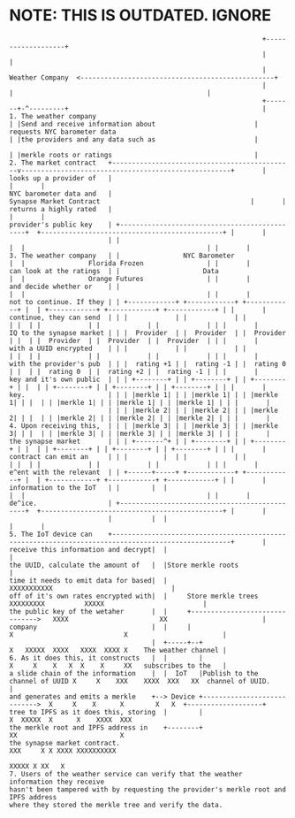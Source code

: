 # NOTE: THIS IS OUTDATED. IGNORE

                                                                    +-------------------+
                                                                    |                   |
                                                                    |  Weather Company  <-------------------------------------------------+
                                                                    |                   |                                                 |
                                                                    +-------+-^---------+                                                 |
    1. The weather company                                                  | |Send and receive information about                         |
    requests NYC barometer data                                             | |the providers and any data such as                         |
                                                                            | |merkle roots or ratings                                    |
    2. The market contract   +----------------------------------------------v-----------------------------------------------------+       |
    looks up a provider of   |                                                                                                    |       |
    NYC barometer data and   |                                       Synapse Market Contract                                      |       |
    returns a highly rated   |                                                                                                    |       |
    provider's public key    | +----------------------------------------------+  +----------------------------------------------+ |       |
                             | |                                              |  |                                              | |       |
    3. The weather company   | |                NYC Barometer                 |  |                Florida Frozen                | |       |
    can look at the ratings  | |                     Data                     |  |                Orange Futures                | |       |
    and decide whether or    | |                                              |  |                                              | |       |
    not to continue. If they | | +------------+ +------------+ +------------+ |  | +------------+ +------------+ +------------+ | |       |
    continue, they can send  | | |            | |            | |            | |  | |            | |            | |            | | |       |
    IQ to the synapse market | | |  Provider  | |  Provider  | |  Provider  | |  | |  Provider  | |  Provider  | |  Provider  | | |       |
    with a UUID encrypted    | | |            | |            | |            | |  | |            | |            | |            | | |       |
    with the provider's pub  | | |  rating +1 | |  rating -1 | |  rating 0  | |  | |  rating 0  | |  rating +2 | |  rating -1 | | |       |
    key and it's own public  | | | +--------+ | | +--------+ | | +--------+ | |  | | +--------+ | | +--------+ | | +--------+ | | |       |
    key.                     | | | |merkle 1| | | |merkle 1| | | |merkle 1| | |  | | |merkle 1| | | |merkle 1| | | |merkle 1| | | |       |
                             | | | |merkle 2| | | |merkle 2| | | |merkle 2| | |  | | |merkle 2| | | |merkle 2| | | |merkle 2| | | |       |
    4. Upon receiving this,  | | | |merkle 3| | | |merkle 3| | | |merkle 3| | |  | | |merkle 3| | | |merkle 3| | | |merkle 3| | | |       |
    the synapse market       | | | +-------^+ | | +--------+ | | +--------+ | |  | | +--------+ | | +--------+ | | +--------+ | | |       |
    contract can emit an     | | |         |  | |            | |            | |  | |            | |            | |            | | |       |
    e^ent with the relevant  | | +------+-----+ +------------+ +------------+ |  | +------------+ +------------+ +------------+ | |       |
    information to the IoT   | |        |  |                                  |  |                                              | |       |
    de^ice.                  | +----------------------------------------------+  +----------------------------------------------+ |       |
                             |          |  |                                                                                      |       |
    5. The IoT device can    +----------------------------------------------------------------------------------------------------+       |
    receive this information and decrypt|  |                                                                                              |
    the UUID, calculate the amount of   |  |Store merkle roots                                                                            |
    time it needs to emit data for based|  |                                                     XXXXXXXXXXX                              |
    off of it's own rates encrypted with|  |     Store merkle trees                      XXXXXXXXX          XXXXX                         |
    the public key of the wetaher       |  |     +------------------------------->   XXXX                       XX                        |
    company                             |  |     |                                  X                            X                        |
                                        |  +-----+--+                               X   XXXXX  XXXX   XXXX  XXXX X    The weather channel |
    6. As it does this, it constructs   |  |        |                               X     X    X   X  X    X     XX   subscribes to the   |
    a slide chain of the information    |  |  IoT   |Publish to the channel of UUID X     X    XXX    XXXX  XXX   XX  channel of UUID.    |
    and generates and emits a merkle    +--> Device +---------------------------->  X     X    X      X        X   X  +-------------------+
    tree to IPFS as it does this, storing  |        |                                X  XXXXX  X      X    XXXX  XXX
    the merkle root and IPFS address in    +--------+                                 XX                          X
    the synapse market contract.                                                        XXX     X X XXXX XXXXXXXXXX
                                                                                           XXXXX X XX   X
    7. Users of the weather service can verify that the weather information they receive
    hasn't been tampered with by requesting the provider's merkle root and IPFS address
    where they stored the merkle tree and verify the data.
